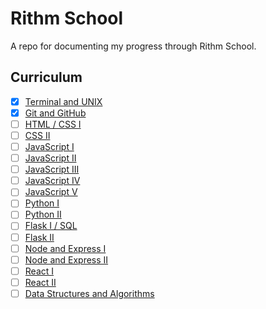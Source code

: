 # Rithm School
A repo for documenting my progress through Rithm School.

## Curriculum

- [x] [Terminal and UNIX](https://www.rithmschool.com/courses/terminal)
- [x] [Git and GitHub](https://www.rithmschool.com/courses/git)
- [ ] [HTML / CSS I](https://www.rithmschool.com/courses/html-css-fundamentals)
- [ ] [CSS II](https://www.rithmschool.com/courses/intermediate-css-bootstrap)            
- [ ] [JavaScript I](https://www.rithmschool.com/courses/javascript)                      
- [ ] [JavaScript II](https://www.rithmschool.com/courses/intermediate-javascript)        
- [ ] [JavaScript III](https://www.rithmschool.com/courses/intermediate-javascript-part-2)
- [ ] [JavaScript IV](https://www.rithmschool.com/courses/advanced-javascript)            
- [ ] [JavaScript V](https://www.rithmschool.com/courses/advanced-javascript-part-2)      
- [ ] [Python I](https://www.rithmschool.com/courses/python-fundamentals-part-1)          
- [ ] [Python II](https://www.rithmschool.com/courses/python-fundamentals-part-2)         
- [ ] [Flask I / SQL](https://www.rithmschool.com/courses/flask-fundamentals)             
- [ ] [Flask II](https://www.rithmschool.com/courses/intermediate-flask)                  
- [ ] [Node and Express I](https://www.rithmschool.com/courses/node-express-fundamentals) 
- [ ] [Node and Express II](https://www.rithmschool.com/courses/intermediate-node-express)
- [ ] [React I](https://www.rithmschool.com/courses/react-fundamentals)                   
- [ ] [React II](https://www.rithmschool.com/courses/intermediate-react)                  
- [ ] [Data Structures and Algorithms](https://www.rithmschool.com/courses/javascript-computer-science-fundamentals)

